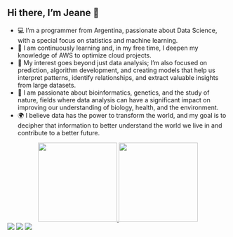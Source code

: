 ## Hi there, I’m Jeane 👋

- 💻 I’m a programmer from Argentina, passionate about Data Science, with a special focus on statistics and machine learning.
- 🌱 I am continuously learning and, in my free time, I deepen my knowledge of AWS to optimize cloud projects.
- 🔬 My interest goes beyond just data analysis; I’m also focused on prediction, algorithm development, and creating models that help us interpret patterns, identify relationships, and extract valuable insights from large datasets.
- 🧬 I am passionate about bioinformatics, genetics, and the study of nature, fields where data analysis can have a significant impact on improving our understanding of biology, health, and the environment.
- 🌍 I believe data has the power to transform the world, and my goal is to decipher that information to better understand the world we live in and contribute to a better future.
 
<div align="center">
  <a href="https://github.com/JeanetteBarrera">
  <img height="180em" src="https://github-readme-stats.vercel.app/api?username=JeanetteBarrera&show_icons=true&theme=dracula&include_all_commits=true&count_private=true"/>
  <img height="180em" src="https://github-readme-stats.vercel.app/api/top-langs/?username=JeanetteBarrera&layout=compact&langs_count=7&theme=dracula"/>
</div>
<div> 
  <a href="https://codepen.io/Garcia-Barrera"><img src="https://img.shields.io/badge/-codepen-black?style=for-the-badge&logo=codepen&logoColor=white"></a>
  <a href="https://www.instagram.com/jeane.1097" target="_blank"><img src="https://img.shields.io/badge/-Instagram-%23E4405F?style=for-the-badge&logo=instagram&logoColor=white" target="_blank"></a>
  <a href="https://www.linkedin.com/in/jeanette-garcia-barrera-604533210/" target="_blank"><img src="https://img.shields.io/badge/-LinkedIn-%230077B5?style=for-the-badge&logo=linkedin&logoColor=white" target="_blank"></a> 
</div>
  
<!--
<img src="https://img.shields.io/badge/-GITHUB-black?style=for-the-badge&logo=github&logoColor=white">
-->
